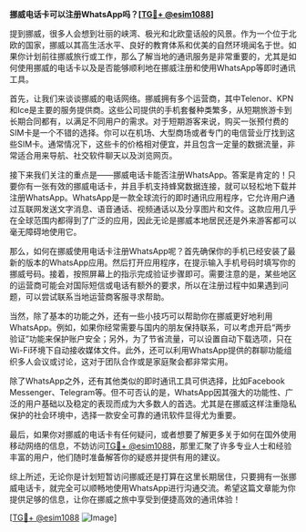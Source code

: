 **挪威电话卡可以注册WhatsApp吗？[[TG💪+ @esim1088](https://t.me/s/esim1088)]**

提到挪威，很多人会想到壮丽的峡湾、极光和北欧童话般的风景。作为一个位于北欧的国家，挪威以其高生活水平、良好的教育体系和优美的自然环境闻名于世。如果你计划前往挪威旅行或工作，那么了解当地的通讯服务是非常重要的，尤其是如何使用挪威的电话卡以及是否能够顺利地在挪威注册和使用WhatsApp等即时通讯工具。

首先，让我们来谈谈挪威的电话网络。挪威拥有多个运营商，其中Telenor、KPN和Ice是主要的服务提供商。这些公司提供的手机套餐种类繁多，从短期旅游卡到长期合同都有，以满足不同用户的需求。对于短期游客来说，购买一张预付费的SIM卡是一个不错的选择。你可以在机场、大型商场或者专门的电信营业厅找到这些SIM卡。通常情况下，这些卡的价格相对便宜，并且包含一定量的数据流量，非常适合用来导航、社交软件聊天以及浏览网页。

接下来我们关注的重点是——挪威电话卡能否注册WhatsApp。答案是肯定的！只要你有一张有效的挪威电话卡，并且手机支持蜂窝数据连接，就可以轻松地下载并注册WhatsApp。WhatsApp是一款全球流行的即时通讯应用程序，它允许用户通过互联网发送文字消息、语音通话、视频通话以及分享图片和文件。这款应用几乎在全球范围内都得到了广泛的应用，因此无论是挪威本地居民还是外来游客都可以毫无障碍地使用它。

那么，如何在挪威使用电话卡注册WhatsApp呢？首先确保你的手机已经安装了最新的版本的WhatsApp应用。然后打开应用程序，在提示输入手机号码时填写你的挪威号码。接着，按照屏幕上的指示完成验证步骤即可。需要注意的是，某些地区的运营商可能会对国际短信或电话有额外的要求，所以在注册过程中如果遇到问题，可以尝试联系当地运营商客服寻求帮助。

当然，除了基本的功能之外，还有一些小技巧可以帮助你在挪威更好地利用WhatsApp。例如，如果你经常需要与国内的朋友保持联系，可以考虑开启“两步验证”功能来保护账户安全；另外，为了节省流量，可以设置自动下载选项，只在Wi-Fi环境下自动接收媒体文件。此外，还可以利用WhatsApp提供的群聊功能组织多人会议或讨论，这对于团队合作或是家庭聚会都非常实用。

除了WhatsApp之外，还有其他类似的即时通讯工具可供选择，比如Facebook Messenger、Telegram等。但不可否认的是，WhatsApp因其强大的功能性、广泛的用户基础以及稳定的表现而成为大多数人的首选。尤其是在挪威这样注重隐私保护的社会环境中，选择一款安全可靠的通讯软件显得尤为重要。

最后，如果你对挪威的电话卡有任何疑问，或者想要了解更多关于如何在国外使用移动网络的信息，不妨访问[TG💪+ @esim1088](https://t.me/s/esim1088)，那里汇聚了许多专业人士和经验丰富的用户，他们随时准备解答你的疑惑并提供有用的建议。

综上所述，无论你是计划短暂访问挪威还是打算在这里长期居住，只要拥有一张挪威电话卡，就完全可以顺畅地使用WhatsApp进行沟通交流。希望这篇文章能为你提供足够的信息，让你在挪威之旅中享受到便捷高效的通讯体验！

[[TG💪+ @esim1088](https://t.me/s/esim1088) ![Image](https://i.postimg.cc/4NQfJmqS/Snipaste-2025-05-13-00-14-12.png)]